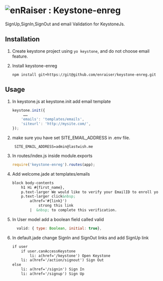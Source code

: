 ![enRaiser : ](https://www.enraiser.com/mod/enraiser/graphics/site_logo.png) Keystone-enreg
=====

SignUp,SignIn,SignOut and email Validation for KeystoneJs.

## Installation

1. Create keystone project using `yo keystone`, and do not choose email feature.
2. Install keystone-enreg

    ```
    npm install git+https://git@github.com/enraiser/keystone-enreg.git
    ```


## Usage

1. In keystone.js at keystone.init add email template

    ```javascript
    keystone.init({
         ……
        'emails': 'templates/emails',
        'siteurl': 'http://mysite.com/',
    }); 
    ```
2. make sure you have set SITE_EMAIL_ADDRESS in .env file.

    ```
     SITE_EMAIL_ADDRESS=admin@lastwish.me

    ```
3. In routes/index.js inside module.exports 

    ```javascript
    require('keystone-enreg').routes(app);
    ```
4. Add welcome.jade  at templates/emails

    ```html
    block body-contents
        h1 Hi #{first_name},
        p.text-larger We would like to verify your EmailID to enroll you on #{brand}.
        p.text-larger click&nbsp;
            a(href='#{link}') 
                strong this link
            |  &nbsp; to complete this verification.
    ```
5. In User model add a boolean field called valid

    ```javascript
      valid: { type: Boolean, initial: true},
    ```
6. In default.jade change SignIn and SignOut links  and add SignUp link

    ```html
    if user
        if user.canAccessKeystone
            li: a(href='/keystone') Open Keystone
        li: a(href='/action/signout') Sign Out
    else
        li: a(href='/signin') Sign In
        li: a(href='/signup') Sign Up
    ```

